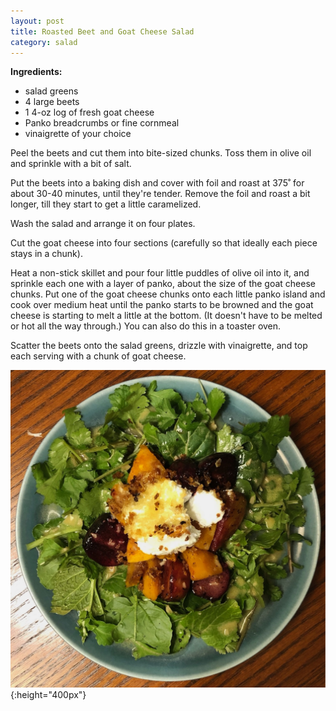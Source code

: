 ```yaml
---
layout: post
title: Roasted Beet and Goat Cheese Salad
category: salad
---
```


**Ingredients:**
- salad greens
- 4 large beets
- 1 4-oz log of fresh goat cheese
- Panko breadcrumbs or fine cornmeal
- vinaigrette of your choice

Peel the beets and cut them into bite-sized chunks. Toss them in olive oil and sprinkle with a bit of salt.

Put the beets into a baking dish and cover with foil and roast at 375˚ for about 30-40 minutes, until they're tender. Remove the foil and roast a bit longer, till they start to get a little caramelized.

Wash the salad and arrange it on four plates.

Cut the goat cheese into four sections (carefully so that ideally each piece stays in a chunk).

Heat a non-stick skillet and pour four little puddles of olive oil into it, and sprinkle each one with a layer of panko, about the size of the goat cheese chunks. Put one of the goat cheese chunks onto each little panko island and cook over medium heat until the panko starts to be browned and the goat cheese is starting to melt a little at the bottom. (It doesn't have to be melted or hot all the way through.) You can also do this in a toaster oven.

Scatter the beets onto the salad greens, drizzle with vinaigrette, and top each serving with a chunk of goat cheese.

![roasted beet salad](../images/beet_salad.jpeg){:height="400px"}
